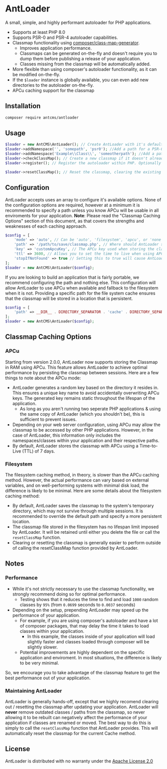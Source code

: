 # AntLoader

A small, simple, and highly performant autoloader for PHP applications.

- Supports at least PHP 8.0
- Supports PSR-0 and PSR-4 autoloader capabilities.
- Classmap functionality using [composer/class-map-generator](https://github.com/composer/class-map-generator).
  - Improves application performance.
  - Classmaps can be generated on-the-fly and doesn't require you to dump them before publishing a release of your application.
  - Classes missing from the classmap will be automatically added.
- More flexible than using composer's autoloader functionality, as it can be modified on-the-fly.
- If the `$loader` instance is globally available, you can even add new directories to the autoloader on-the-fly.
- APCu caching support for the classmap

## Installation

```bash
composer require antcms/antloader
```

## Usage

```PHP
$loader = new AntCMS\AntLoader(); // Create AntLoader with it's default options. It will attempt to automatically detect the best way to store the classmap and use it. (APCu or filesystem.)
$loader->addNamespace('', 'somepath', 'psr0'); //Add a path for a PSR-0 autoloader, by providing an empty string it'll search for all classes in this path.
$loader->addNamespace('Example\\Class\\', 'someotherpath'); //Add a path for a PSR-4 autoloader, which will only search in that directory for the "Example\Class" namespace.
$loader->checkClassMap(); // Create a new classmap if it doesn't already exist. If it does, load it now.
$loader->register(); // Register the autoloader within PHP. Optionally pass 'true' to this to prepend AntLoader to the start of the autoloader list. PHP will then use AntLoader first when attempting to load classes.

$loader->resetClassMap(); // Reset the classmap, clearing the existing one out from whatever is the current caching method. Will not regenerate one automatically.
```

## Configuration
AntLoader accepts uses an array to configure it's available options.
None of the configuration options are required, however at a minimum it is recommended to specify a path unless you know APCu will be usable in all enviroments for your application.
**Note**: Please read the "Classmap Caching Options" section of this document, as that covers the strengths and weaknesses of each caching approach.

```PHP
$config = [
    'mode' => 'auto', // Can be 'auto', 'filesystem', 'apcu', or 'none'.
    'path' => '/path/to/save/classmap.php', // Where should AntLoader store the classmap if the file system cache option is used.
    'key' => 'customApcuKey', // The APCu key used when storing the classmap. This does not usually need to be overridden.
    'ttl' => 3600, // Allows you to set the time to live when using APCu. Value is in seconds.
    'stopIfNotFound' => true // Setting this to true will cause AntLoader to stop looking for a class if it is not found in the classmap. By default it will look in the search directories you defined with `addNamespace`.
];
$loader = new AntCMS\AntLoader($config);
```

If you are looking to build an application that is fairly portable, we recommend configuring the path and nothing else.
This configuration will allow AntLoader to use APCu when available and fallback to the filesystem when it is not.
Providing a specific path for the file system cache ensures that the classmap will be stored in a location that is persistent.
```PHP
$config = [
    'path' => __DIR__ . DIRECTORY_SEPARATOR . 'cache' . DIRECTORY_SEPARATOR . 'classMap.php', // Tells AntLoader to store the classmap in a sub-folder named "cache".
];
$loader = new AntCMS\AntLoader($config);
```

## Classmap Caching Options

### APCu
Starting from version 2.0.0, AntLoader now supports storing the Classmap in RAM using APCu.
This feature allows AntLoader to achieve optimal performance by persisting the classmap between sessions.
Here are a few things to note about the APCu mode:

 - AntLoader generates a random key based on the directory it resides in. This ensures a unique key name to avoid accidentally overwriting APCu keys. The generated key remains static throughout the lifespan of the application.
   - As long as you aren't running two seperate PHP applications & using the same copy of AntLoader (which you shouldn't be), this is sufficient to prevent issues.
 - Depending on your web server configuration, using APCu may allow the classmap to be accessed by other PHP applications. However, in the case of AntLoader, this information only includes the namespaces/classes within your application and their respective paths.
 - By default, AntLoader stores the classmap with APCu using a Time-to-Live (TTL) of 7 days.

### Filesystem
The filesystem caching method, in theory, is slower than the APCu caching method.
However, the actual performance can vary based on external variables, and on well-performing systems with minimal disk load, the difference is likely to be minimal.
Here are some details about the filesystem caching method:

 - By default, AntLoader saves the classmap to the system's temporary directory, which may not survive through multiple sessions. It is recommended to override the default path and specify a more persistent location.
 - The classmap file stored in the filesystem has no lifespan limit imposed by AntLoader. It will be retained until either you delete the file or call the `resetClassMap` function.
 - Clearing or resetting the classmap is generally easier to perform outside of calling the resetClassMap function provided by AntLoader.

## Notes

### Performance
 - While it's not strictly necessary to use the classmap functionality, we strongly recommend doing so for optimal performance. 
   - Testing shows that it reduces the time to find and load `1000` random classes by `95%` (from `0.0699` seconds to `0.0037` seconds)
 - Depending on the setup, prepending AntLoader may speed up the performance of your application.
   - For example, if you are using composer's autoloader and have a lot of composer packages, that may delay the time it takes to load classes within your application.
     - In this example, the classes inside of your application will load slightly faster and classes loaded through composer will be slightly slower.
   - Potential improvements are highly dependent on the specific application and enviroment. In most situations, the difference is likely to be very minimal.

So, we encourage you to take advantage of the classmap feature to get the best performance out of your application.

### Maintaining AntLoader
AntLoader is generally hands-off, except that we highly recomend clearing out / resetting the classmap after updating your application.
AntLoader will **never** remove outdated classes / paths from the classmap, so never allowing it to be rebuilt can negatively affect the performance of your application if classes are renamed or moved.
The best way to do this is simply to call the `resetClassMap` function that AntLoader provides. This will automatically reset the classmap for the current Cache method.

## License

AntLoader is distributed with no warranty under the [Apache License 2.0](https://github.com/AntCMS-org/AntLoader/blob/main/LICENSE)

